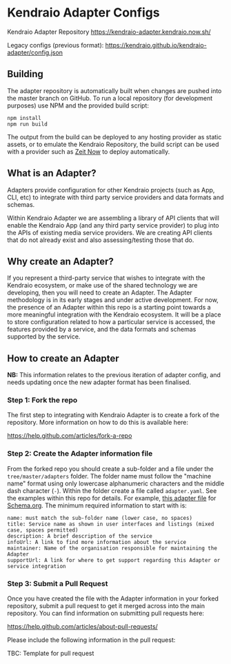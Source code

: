 # Kendraio Adapter Configs

Kendraio Adapter Repository
https://kendraio-adapter.kendraio.now.sh/

Legacy configs (previous format): 
https://kendraio.github.io/kendraio-adapter/config.json

## Building

The adapter repository is automatically built when changes are pushed into the master branch on GitHub.
To run a local repository (for development purposes) use NPM and the provided build script:

    npm install
    npm run build

The output from the build can be deployed to any hosting provider as static assets, or
to emulate the Kendraio Repository, the build script can be used with a provider such as 
[Zeit Now](https://now.sh) to deploy automatically. 

## What is an Adapter?

Adapters provide configuration for other Kendraio projects (such as App, CLI, etc) to integrate with third party service providers and data formats and schemas. 

Within Kendraio Adapter we are assembling a library of API clients that will enable the Kendraio App (and any third party service provider) to plug into the APIs of existing media service providers. We are creating API clients that do not already exist and also assessing/testing those that do. 

## Why create an Adapter?

If you represent a third-party service that wishes to integrate with the Kendraio ecosystem, or make use of the shared technology we are developing, then you will need to create an Adapter. 
The Adapter methodology is in its early stages and under active development. For now, the presence of an Adapter within this repo is a starting point towards a more meaningful integration with the Kendraio ecosystem. It will be a place to store configuration related to how a particular service is accessed, the features provided by a service, and the data formats and schemas supported by the service.

## How to create an Adapter

**NB:** This information relates to the previous iteration of adapter config, and needs updating once the new adapter
format has been finalised.

### Step 1: Fork the repo

The first step to integrating with Kendraio Adapter is to create a fork of the repository. More information on how to do this is available here:

https://help.github.com/articles/fork-a-repo

### Step 2: Create the Adapter information file

From the forked repo you should create a sub-folder and a file under the `tree/master/adapters` folder. The folder name must follow the "machine name" format using only lowercase alphanumeric characters and the middle dash character (`-`). 
Within the folder create a file called `adapter.yaml`. See the examples within this repo for details. For example, [this adapter file](https://github.com/kendraio/kendraio-adapter/blob/master/adapters/schema/adapter.yaml) for [Schema.org](http://schema.org). The minimum required information to start with is:

    name: must match the sub-folder name (lower case, no spaces)
    title: Service name as shown in user interfaces and listings (mixed case, spaces permitted)
    description: A brief description of the service
    infoUrl: A link to find more information about the service
    maintainer: Name of the organisation responsible for maintaining the Adapter
    supportUrl: A link for where to get support regarding this Adapter or service integration

### Step 3: Submit a Pull Request

Once you have created the file with the Adapter information in your forked repository, submit a pull request to get it merged across into the main repository. You can find information on submitting pull requests here:

https://help.github.com/articles/about-pull-requests/

Please include the following information in the pull request:

TBC: Template for pull request
